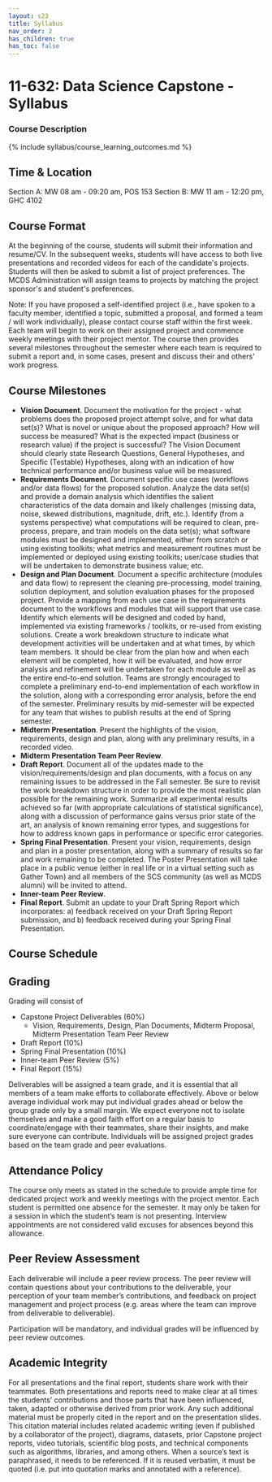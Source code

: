 ```yaml
---
layout: s23
title: Syllabus
nav_order: 2
has_children: true
has_toc: false
---
```


# 11-632: Data Science Capstone - Syllabus

### Course Description

{% include syllabus/course_learning_outcomes.md %}

## Time & Location

Section A: MW 08 am - 09:20 am, POS 153
Section B: MW 11 am - 12:20 pm, GHC 4102

## Course Format

At the beginning of the course, students will submit their information and resume/CV. In the subsequent weeks, students will have access to both live presentations and recorded videos for each of the candidate's projects. Students will then be asked to submit a list of project preferences. The MCDS Administration will assign teams to projects by matching the project sponsor's and student's preferences. 

Note: If you have proposed a self-identified project (i.e., have spoken to a faculty member, identified a topic, submitted a proposal, and formed a team / will work individually), please contact course staff within the first week. Each team will begin to work on their assigned project and commence weekly meetings with their project mentor. The course then provides several milestones throughout the semester where each team is required to submit a report and, in some cases, present and discuss their and others' work progress.

## Course Milestones

- **Vision Document**. Document the motivation for the project - what problems does the proposed project attempt solve, and for what data set(s)? What is novel or unique about the proposed approach? How will success be measured? What is the expected impact (business or research value) if the project is successful? The Vision Document should clearly state Research Questions, General Hypotheses, and Specific (Testable) Hypotheses, along with an indication of how technical performance and/or business value will be measured.
- **Requirements Document**. Document specific use cases (workflows and/or data flows) for the proposed solution. Analyze the data set(s) and provide a domain analysis which identifies the salient characteristics of the data domain and likely challenges (missing data, noise, skewed distributions, magnitude, drift, etc.). Identify (from a systems perspective) what computations will be required to clean, pre-process, prepare, and train models on the data set(s); what software modules must be designed and implemented, either from scratch or using existing toolkits; what metrics and measurement routines must be implemented or deployed using existing toolkits; user/case studies that will be undertaken to demonstrate business value; etc.
- **Design and Plan Document**. Document a specific architecture (modules and data flow) to represent the cleaning pre-processing, model training, solution deployment, and solution evaluation phases for the proposed project. Provide a mapping from each use case in the requirements document to the workflows and modules that will support that use case. Identify which elements will be designed and coded by hand, implemented via existing frameworks / toolkits, or re-used from existing solutions. Create a work breakdown structure to indicate what development activities will be undertaken and at what times, by which team members. It should be clear from the plan how and when each element will be completed, how it will be evaluated, and how error analysis and refinement will be undertaken for each module as well as the entire end-to-end solution. Teams are strongly encouraged to complete a preliminary end-to-end implementation of each workflow in the solution, along with a corresponding error analysis, before the end of the semester. Preliminary results by mid-semester will be expected for any team that wishes to publish results at the end of Spring semester.
- **Midterm Presentation**. Present the highlights of the vision, requirements, design and plan, along with any preliminary results, in a recorded video.
- **Midterm Presentation Team Peer Review**.
- **Draft Report**. Document all of the updates made to the vision/requirements/design and plan documents, with a focus on any remaining issues to be addressed in the Fall semester. Be sure to revisit the work breakdown structure in order to provide the most realistic plan possible for the remaining work. Summarize all experimental results achieved so far (with appropriate calculations of statistical significance), along with a discussion of performance gains versus prior state of the art, an analysis of known remaining error types, and suggestions for how to address known gaps in performance or specific error categories.
- **Spring Final Presentation**. Present your vision, requirements, design and plan in a poster presentation, along with a summary of results so far and work remaining to be completed. The Poster Presentation will take place in a public venue (either in real life or in a virtual setting such as Gather Town) and all members of the SCS community (as well as MCDS alumni) will be invited to attend.
- **Inner-team Peer Review**.
- **Final Report**. Submit an update to your Draft Spring Report which incorporates: a) feedback received on your Draft Spring Report submission, and b) feedback received during your Spring Final Presentation.

## Course Schedule

## Grading
Grading will consist of
- Capstone Project Deliverables (60%)
  - Vision, Requirements, Design, Plan Documents, Midterm Proposal, Midterm Presentation Team Peer Review
- Draft Report (10%)
- Spring Final Presentation (10%)
- Inner-team Peer Review (5%)
- Final Report (15%)

Deliverables will be assigned a team grade, and it is essential that all members of a team make efforts to collaborate effectively. Above or below average individual work may put individual grades ahead or below the group grade only by a small margin. We expect everyone not to isolate themselves and make a good faith effort on a regular basis to coordinate/engage with their teammates, share their insights, and make sure everyone can contribute. Individuals will be assigned project grades based on the team grade and peer evaluations.

## Attendance Policy
The course only meets as stated in the schedule to provide ample time for dedicated project work and weekly meetings with the project mentor. Each student is permitted one absence for the semester. It may only be taken for a session in which the student’s team is not presenting. Interview appointments are not considered valid excuses for absences beyond this allowance.

## Peer Review Assessment
Each deliverable will include a peer review process. The peer review will contain questions about your contributions to the deliverable, your perception of your team member’s contributions, and feedback on project management and project process (e.g. areas where the team can improve from deliverable to deliverable).

Participation will be mandatory, and individual grades will be influenced by peer review outcomes.

## Academic Integrity
For all presentations and the final report, students share work with their teammates. Both presentations and reports need to make clear at all times the students’ contributions and those parts that have been influenced, taken, adapted or otherwise derived from prior work. Any such additional material must be properly cited in the report and on the presentation slides. This citation material includes related academic writing (even if published by a collaborator of the project), diagrams, datasets, prior Capstone project reports, video tutorials, scientific blog posts, and technical components such as algorithms, libraries, and among others. When a source’s text is paraphrased, it needs to be referenced. If it is reused verbatim, it must be quoted (i.e. put into quotation marks and annotated with a reference).

